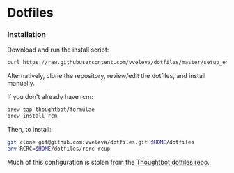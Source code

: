 # Dotfiles

### Installation

Download and run the install script:

```sh
curl https://raw.githubusercontent.com/vveleva/dotfiles/master/setup_env.sh | sh
```

Alternatively, clone the repository, review/edit the dotfiles, and
install manually.

If you don't already have rcm:

```sh
brew tap thoughtbot/formulae
brew install rcm
```

Then, to install:

```sh
git clone git@github.com:vveleva/dotfiles.git $HOME/dotfiles
env RCRC=$HOME/dotfiles/rcrc rcup
```

Much of this configuration is stolen from the [Thoughtbot dotfiles
repo](https://github.com/thoughtbot/dotfiles).

